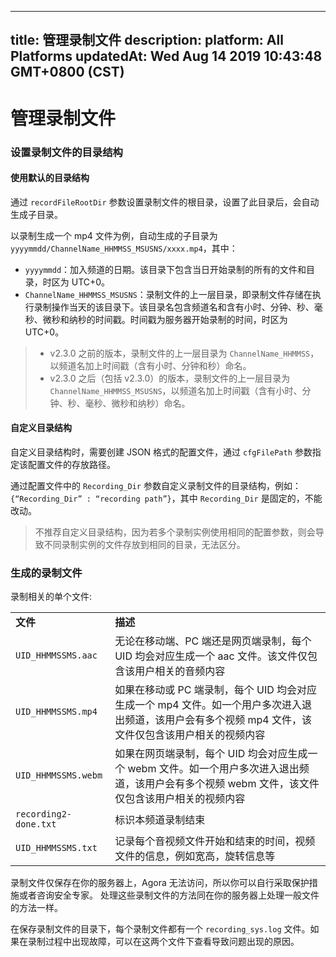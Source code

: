 
---
title: 管理录制文件
description: 
platform: All Platforms
updatedAt: Wed Aug 14 2019 10:43:48 GMT+0800 (CST)
---
# 管理录制文件
### 设置录制文件的目录结构

#### 使用默认的目录结构

通过 `recordFileRootDir` 参数设置录制文件的根目录，设置了此目录后，会自动生成子目录。

以录制生成一个 mp4 文件为例，自动生成的子目录为 `yyyymmdd/ChannelName_HHMMSS_MSUSNS/xxxx.mp4`，其中：

- `yyyymmdd`：加入频道的日期。该目录下包含当日开始录制的所有的文件和目录，时区为 UTC+0。
- `ChannelName_HHMMSS_MSUSNS`：录制文件的上一层目录，即录制文件存储在执行录制操作当天的该目录下。该目录名包含频道名和含有小时、分钟、秒、毫秒、微秒和纳秒的时间戳。时间戳为服务器开始录制的时间，时区为 UTC+0。

>- v2.3.0 之前的版本，录制文件的上一层目录为 `ChannelName_HHMMSS`，以频道名加上时间戳（含有小时、分钟和秒）命名。
>- v2.3.0 之后（包括 v2.3.0）的版本，录制文件的上一层目录为 `ChannelName_HHMMSS_MSUSNS`，以频道名加上时间戳（含有小时、分钟、秒、毫秒、微秒和纳秒）命名。

#### 自定义目录结构

自定义目录结构时，需要创建 JSON 格式的配置文件，通过 `cfgFilePath` 参数指定该配置文件的存放路径。

通过配置文件中的 `Recording_Dir` 参数自定义录制文件的目录结构，例如：`{“Recording_Dir” : “recording path”}`，其中 `Recording_Dir` 是固定的，不能改动。

> 不推荐自定义目录结构，因为若多个录制实例使用相同的配置参数，则会导致不同录制实例的文件存放到相同的目录，无法区分。

### 生成的录制文件

录制相关的单个文件:

<table>

<tbody>

<tr><td><strong>文件</strong></td>

<td><strong>描述</strong></td>

</tr>

<tr><td><code>UID_HHMMSSMS.aac</code></td>

<td>无论在移动端、PC 端还是网页端录制，每个 UID 均会对应生成一个 aac 文件。该文件仅包含该用户相关的音频内容</td>

</tr>

<tr><td><code>UID_HHMMSSMS.mp4</code></td>

<td>如果在移动或 PC 端录制，每个 UID 均会对应生成一个 mp4 文件。如一个用户多次进入退出频道，该用户会有多个视频 mp4 文件，该文件仅包含该用户相关的视频内容</td>

</tr>

<tr><td><code>UID_HHMMSSMS.webm</code></td>

<td>如果在网页端录制，每个 UID 均会对应生成一个 webm 文件。如一个用户多次进入退出频道，该用户会有多个视频 webm 文件，该文件仅包含该用户相关的视频内容</td>

</tr>

<tr><td><code>recording2-done.txt</code></td>

<td>标识本频道录制结束</td>

</tr>

<tr><td><code>UID_HHMMSSMS.txt</code></td>

<td>记录每个音视频文件开始和结束的时间，视频文件的信息，例如宽高，旋转信息等</td>

</tr>

</tbody>

</table>

录制文件仅保存在你的服务器上，Agora 无法访问，所以你可以自行采取保护措施或者咨询安全专家。 处理这些录制文件的方法同在你的服务器上处理一般文件的方法一样。

在保存录制文件的目录下，每个录制文件都有一个 `recording_sys.log` 文件。如果在录制过程中出现故障，可以在这两个文件下查看导致问题出现的原因。
